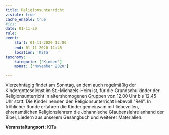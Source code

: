 ```yaml
---
title: Religionsunterricht
visible: true
cache_enable: true
#ics: 
date: 01-11-20
rule: 
event:
	start: 01-11-2020 12:00
	end: 01-11-2020 12:45
	location: 'KiTa'
taxonomy:
	kategorie: ['Kinder']
	monat: ['November 2020']

---
```

Vierzehntägig findet am Sonntag, an dem auch regelmäßig der Kindergottesdienst im St.-Michaels-Heim ist, für die Grundschulkinder der Religionsunterricht in altershomogenen Gruppen von 12.00 Uhr bis 12.45 Uhr statt. Die Kinder nennen den Religionsunterricht liebevoll "Reli". In fröhlicher Runde erfahren die Kinder gemeinsam mit liebevollen, ehrenamtlichen Religionslehrern die Johannische Glaubenslehre anhand der Bibel, Liedern aus unserem Gesangbuch und weiterer Materialien.



**Veranstaltungsort:** KiTa

